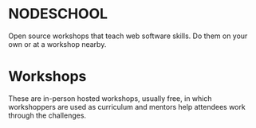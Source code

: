 # NODESCHOOL
Open source workshops that teach web software skills. Do them on your own or at a workshop nearby.

# Workshops
These are in-person hosted workshops, usually free, in which workshoppers are used as curriculum and mentors help attendees work through the challenges.
